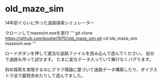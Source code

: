 # old_maze_sim
14年前ぐらいに作った迷路探索シミュレーター

クローンしてmazesim.exeを実行
'''
git clone https://github.com/kouhei1970/old_maze_sim.git
cd ole_maze_sim
mazesim.exe
'''

ロードボタンを押して適当な迷路ファイルを読み込んで遊んでください。
自分で迷路も作って試せます。
たまに変なデータ入っていて解けなくバグります。

斜め探索を実現するのにグラフ理論に基づいて迷路データ構築したり、ダイクストラ法で最短求めたりして遊んでました。
